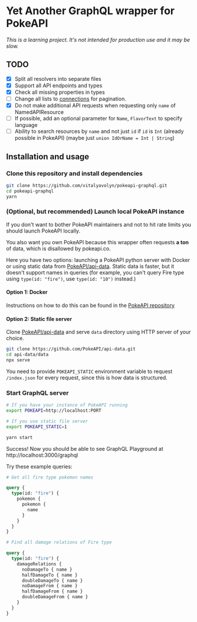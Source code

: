 # Yet Another GraphQL wrapper for PokeAPI

*This is a learning project. It's not intended for production use and it may be slow.*

## TODO

- [x] Split all resolvers into separate files
- [x] Support all API endpoints and types
- [x] Check all missing properties in types
- [ ] Change all lists to [connections](https://graphql.org/learn/pagination) for pagination.
- [x] Do not make additional API requests when requesting only `name` of NamedAPIResource
- [ ] If possible, add an optional parameter for `Name`, `FlavorText` to specify language
- [ ] Ability to search resources by `name` and not just `id` if `id` is `Int` (already possible in PokeAPI) (maybe just `union IdOrName = Int | String`)

## Installation and usage

### Clone this repository and install dependencies

```sh
git clone https://github.com/vitalyavolyn/pokeapi-graphql.git
cd pokeapi-graphql
yarn
```

### (Optional, but recommended) Launch local PokeAPI instance

If you don't want to bother PokeAPI maintainers and not to hit rate limits you should launch PokeAPI locally.

You also want you own PokeAPI because this wrapper often requests **a ton** of data, which is disallowed by pokeapi.co.

Here you have two options: launching a PokeAPI python server with Docker or using static data from [PokeAPI/api-data](https://github.com/PokeAPI/api-data). Static data is faster, but it doesn't support names in queries (for example, you can't query Fire type using `type(id: "fire")`, use `type(id: "10")` instead.)

#### Option 1: Docker

Instructions on how to do this can be found in the [PokeAPI repository](https://github.com/PokeAPI/pokeapi#docker-compose)

#### Option 2: Static file server

Clone [PokeAPI/api-data](https://github.com/PokeAPI/api-data) and serve `data` directory using HTTP server of your choice.

```sh
git clone https://github.com/PokeAPI/api-data.git
cd api-data/data
npx serve
```

You need to provide `POKEAPI_STATIC` environment variable to request `/index.json` for every request, since this is how data is structured.

### Start GraphQL server

```sh
# If you have your instance of PokeAPI running
export POKEAPI=http://localhost:PORT

# If you use static file server
export POKEAPI_STATIC=1

yarn start
```

Success! Now you should be able to see GraphQL Playground at http://localhost:3000/graphql

Try these example queries:

```graphql
# Get all fire type pokemon names

query {
  type(id: "fire") {
    pokemon {
      pokemon {
        name
      }
    }
  }
}
```

```graphql
# Find all damage relations of Fire type

query {
  type(id: "fire") {
    damageRelations {
      noDamageTo { name }
      halfDamageTo { name }
      doubleDamageTo { name }
      noDamageFrom { name }
      halfDamageFrom { name }
      doubleDamageFrom { name }
    }
  }
}
```
